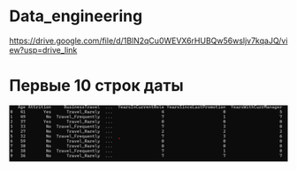 # Data_engineering
https://drive.google.com/file/d/1BlN2qCu0WEVX6rHUBQw56wsljv7kqaJQ/view?usp=drive_link
# Первые 10 строк даты

![Dataset head](images/images_1.jpg)
